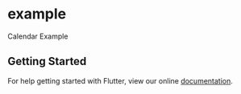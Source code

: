 # example

Calendar Example

## Getting Started

For help getting started with Flutter, view our online
[documentation](http://flutter.io/).
